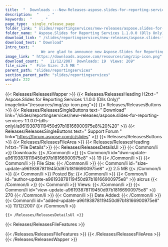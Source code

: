 ```yaml
---
title:  "  Downloads ---New-Releases-aspose.slides-for-reporting-services-1.1.0.0-(dlls-only) . " 
description:  "    . " 
keywords:  "    . " 
page_type:  single_release_page
folder_link: " slides/reportingservices/new-releases/aspose.slides-for-reporting-services-1.1.0.0-(dlls-only)/"
folder_name: " Aspose.Slides for Reporting Services 1.1.0.0 (Dlls Only)"
download_link: " /slides/reportingservices/new-releases/aspose.slides-for-reporting-services-1.1.0.0-(dlls-only)/a96193878119450d97b18166900975e8"
download_text: " Download"
Intro_text: " 
				We are glad to announce new Aspose.Slides for Reporting Services release.W..."
image_link: " https://downloads.aspose.com/resources/img/zip-icon.png"
download_count: "   11/12/2007  Downloads: 19  Views: 269"
file_size: "  File Size: 2.5 MB "
parent_path: "slides/reportingservices"
section_parent_path: "slides/reportingservices"
weight: 222 
---
```


{{< Releases/ReleasesWapper >}}
  {{< Releases/ReleasesHeading H2txt=" Aspose.Slides for Reporting Services 1.1.0.0 (Dlls Only)" imagelink="/resources/img/zip-icon.png">}}
  {{< Releases/ReleasesButtons >}}
    {{< Releases/ReleasesSingleButtons text=" Download" link="/slides/reportingservices/new-releases/aspose.slides-for-reporting-services-1.1.0.0-(dlls-only)/a96193878119450d97b18166900975e8%20%20" >}}
    {{< Releases/ReleasesSingleButtons text=" Support Forum " link="https://forum.aspose.com/c/slides" >}}
  {{< Releases/ReleasesButtons >}}
  {{< Releases/ReleasesFileArea >}}
    {{< Releases/ReleasesHeading h4txt="File Details">}}
    {{< Releases/ReleasesDetailsUl >}}
            {{< Common/li  >}} Downloads: {{< /Common/li >}} 
      {{< Common/li id="dwn-update-a96193878119450d97b18166900975e8" >}} 19 {{< /Common/li >}} 
      {{< Common/li  >}} File Size: {{< /Common/li >}} 
      {{< Common/li id="size-update-a96193878119450d97b18166900975e8" >}} 2.5 MB {{< /Common/li >}} 
      {{< Common/li  >}} Posted By: {{< /Common/li >}} 
      {{< Common/li id="author-update-a96193878119450d97b18166900975e8" >}} alcrus {{< /Common/li >}} 
      {{< Common/li  >}} Views: {{< /Common/li >}} 
      {{< Common/li id="view-update-a96193878119450d97b18166900975e8" >}} 270 {{< /Common/li >}} 
      {{< Common/li  >}} Date Added: {{< /Common/li >}} 
      {{< Common/li id="added-update-a96193878119450d97b18166900975e8" >}} 11/12/2007 {{< /Common/li >}} 

    {{< /Releases/ReleasesDetailsUl >}}

  {{< Releases/ReleasesFileFeatures >}}
      
  {{< /Releases/ReleasesFileFeatures >}}
 {{< /Releases/ReleasesFileArea >}}
{{< /Releases/ReleasesWapper >}}


